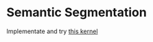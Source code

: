 # Semantic Segmentation
Implementate and try [this kernel](https://www.kaggle.com/jonnedtc/cnn-segmentation-connected-components)

